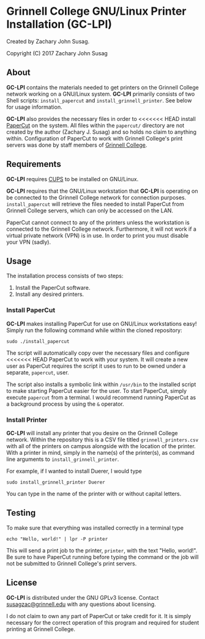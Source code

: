 # Grinnell College GNU/Linux Printer Installation (GC-LPI)

Created by Zachary John Susag.

Copyright (C) 2017 Zachary John Susag

## About
**GC-LPI** contains the materials needed to get printers on the Grinnell College
network working on a GNU/Linux system. **GC-LPI** primarily consists of two Shell
scripts: `install_papercut` and `install_grinnell_printer`. See below for usage
information.

**GC-LPI** also provides the necessary files in order to
<<<<<<< HEAD
install [PaperCut](https://www.papercut.com/) on the system. All files within
the `papercut/` directory are not created by the author (Zachary J. Susag) and
so holds no claim to anything within. Configuration of PaperCut to work with
Grinnell College's print servers was done by staff members
of [Grinnell College](https://www.grinnell.edu).

## Requirements
**GC-LPI** requires [CUPS](https://www.cups.org/) to be installed on GNU/Linux.

**GC-LPI** requires that the GNU/Linux workstation that **GC-LPI** is operating
on be connected to the Grinnell College network for connection
purposes. `install_papercut` will retrieve the files needed to install PaperCut
from Grinnell College servers, which can only be accessed on the LAN.

PaperCut cannot connect to any of the printers unless the workstation is
connected to the Grinnell College network. Furthermore, it will not work if a
virtual private network (VPN) is in use. In order to print you must disable your
VPN (sadly).

## Usage
The installation process consists of two steps:

1. Install the PaperCut software.
2. Install any desired printers.

### Install PaperCut
**GC-LPI** makes installing PaperCut for use on GNU/Linux workstations easy!
Simply run the following command while within the cloned repository:
```
sudo ./install_papercut
```
The script will automatically copy over the necessary files and configure
<<<<<<< HEAD
PaperCut to work with your system. It will create a new user as PaperCut
requires the script it uses to run to be owned under a separate, `papercut`,
user.

The script also installs a symbolic link within `/usr/bin` to the installed
script to make starting PaperCut easier for the user. To start PaperCut, simply
execute `papercut` from a terminal. I would recommend running PaperCut as a
background process by using the `&` operator.

### Install Printer
**GC-LPI** will install any printer that you desire on the Grinnell College
network. Within the repository this is a CSV file titled `grinnell_printers.csv`
with all of the printers on campus alongside with the location of the
printer. With a printer in mind, simply  in the name(s) of the printer(s), as
command line arguments to `install_grinnell_printer`. 

For example, if I wanted to install Duerer, I would type
```
sudo install_grinnell_printer Duerer
```
You can type in the name of the printer with or without capital letters.

## Testing
To make sure that everything was installed correctly in a terminal type
```
echo "Hello, world!" | lpr -P printer
```
This will send a print job to the printer, `printer`, with the text "Hello,
world!". Be sure to have PaperCut running before typing the command or the job
will not be submitted to Grinnell College's print servers.

## License
**GC-LPI** is distributed under the GNU GPLv3
license. Contact [susagzac@grinnell.edu](mailto:susagzac@grinnell.edu) with any
questions about licensing.

I do not claim to own any part of PaperCut or take credit for it. It is simply
necessary for the correct operation of this program and required for student
printing at Grinnell College.
